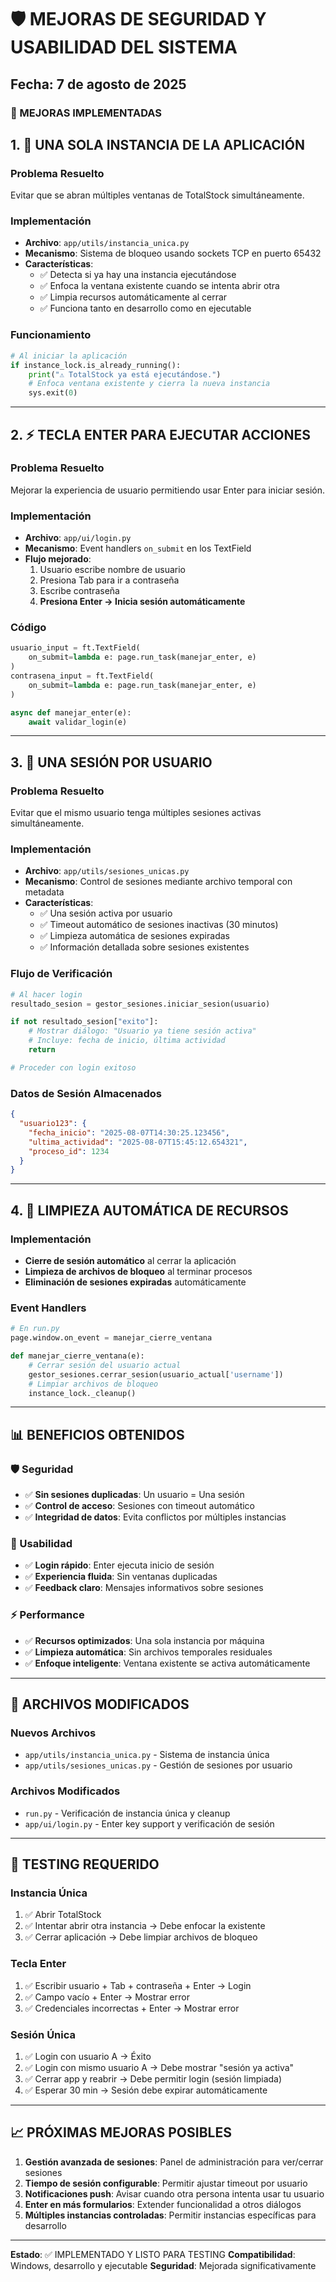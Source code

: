 # 🛡️ MEJORAS DE SEGURIDAD Y USABILIDAD DEL SISTEMA
## Fecha: 7 de agosto de 2025

### 🎯 MEJORAS IMPLEMENTADAS

## 1. 🚫 UNA SOLA INSTANCIA DE LA APLICACIÓN

### **Problema Resuelto**
Evitar que se abran múltiples ventanas de TotalStock simultáneamente.

### **Implementación**
- **Archivo**: `app/utils/instancia_unica.py`
- **Mecanismo**: Sistema de bloqueo usando sockets TCP en puerto 65432
- **Características**:
  - ✅ Detecta si ya hay una instancia ejecutándose
  - ✅ Enfoca la ventana existente cuando se intenta abrir otra
  - ✅ Limpia recursos automáticamente al cerrar
  - ✅ Funciona tanto en desarrollo como en ejecutable

### **Funcionamiento**
```python
# Al iniciar la aplicación
if instance_lock.is_already_running():
    print("⚠️ TotalStock ya está ejecutándose.")
    # Enfoca ventana existente y cierra la nueva instancia
    sys.exit(0)
```

---

## 2. ⚡ TECLA ENTER PARA EJECUTAR ACCIONES

### **Problema Resuelto**
Mejorar la experiencia de usuario permitiendo usar Enter para iniciar sesión.

### **Implementación**
- **Archivo**: `app/ui/login.py`
- **Mecanismo**: Event handlers `on_submit` en los TextField
- **Flujo mejorado**:
  1. Usuario escribe nombre de usuario
  2. Presiona Tab para ir a contraseña
  3. Escribe contraseña
  4. **Presiona Enter → Inicia sesión automáticamente**

### **Código**
```python
usuario_input = ft.TextField(
    on_submit=lambda e: page.run_task(manejar_enter, e)
)
contrasena_input = ft.TextField(
    on_submit=lambda e: page.run_task(manejar_enter, e)
)

async def manejar_enter(e):
    await validar_login(e)
```

---

## 3. 🔐 UNA SESIÓN POR USUARIO

### **Problema Resuelto**
Evitar que el mismo usuario tenga múltiples sesiones activas simultáneamente.

### **Implementación**
- **Archivo**: `app/utils/sesiones_unicas.py`
- **Mecanismo**: Control de sesiones mediante archivo temporal con metadata
- **Características**:
  - ✅ Una sesión activa por usuario
  - ✅ Timeout automático de sesiones inactivas (30 minutos)
  - ✅ Limpieza automática de sesiones expiradas
  - ✅ Información detallada sobre sesiones existentes

### **Flujo de Verificación**
```python
# Al hacer login
resultado_sesion = gestor_sesiones.iniciar_sesion(usuario)

if not resultado_sesion["exito"]:
    # Mostrar diálogo: "Usuario ya tiene sesión activa"
    # Incluye: fecha de inicio, última actividad
    return

# Proceder con login exitoso
```

### **Datos de Sesión Almacenados**
```json
{
  "usuario123": {
    "fecha_inicio": "2025-08-07T14:30:25.123456",
    "ultima_actividad": "2025-08-07T15:45:12.654321",
    "proceso_id": 1234
  }
}
```

---

## 4. 🧹 LIMPIEZA AUTOMÁTICA DE RECURSOS

### **Implementación**
- **Cierre de sesión automático** al cerrar la aplicación
- **Limpieza de archivos de bloqueo** al terminar procesos
- **Eliminación de sesiones expiradas** automáticamente

### **Event Handlers**
```python
# En run.py
page.window.on_event = manejar_cierre_ventana

def manejar_cierre_ventana(e):
    # Cerrar sesión del usuario actual
    gestor_sesiones.cerrar_sesion(usuario_actual['username'])
    # Limpiar archivos de bloqueo
    instance_lock._cleanup()
```

---

## 📊 BENEFICIOS OBTENIDOS

### **🛡️ Seguridad**
- ✅ **Sin sesiones duplicadas**: Un usuario = Una sesión
- ✅ **Control de acceso**: Sesiones con timeout automático
- ✅ **Integridad de datos**: Evita conflictos por múltiples instancias

### **🚀 Usabilidad**
- ✅ **Login rápido**: Enter ejecuta inicio de sesión
- ✅ **Experiencia fluida**: Sin ventanas duplicadas
- ✅ **Feedback claro**: Mensajes informativos sobre sesiones

### **⚡ Performance**
- ✅ **Recursos optimizados**: Una sola instancia por máquina
- ✅ **Limpieza automática**: Sin archivos temporales residuales
- ✅ **Enfoque inteligente**: Ventana existente se activa automáticamente

---

## 🔧 ARCHIVOS MODIFICADOS

### **Nuevos Archivos**
- `app/utils/instancia_unica.py` - Sistema de instancia única
- `app/utils/sesiones_unicas.py` - Gestión de sesiones por usuario

### **Archivos Modificados**
- `run.py` - Verificación de instancia única y cleanup
- `app/ui/login.py` - Enter key support y verificación de sesión

---

## 🧪 TESTING REQUERIDO

### **Instancia Única**
1. ✅ Abrir TotalStock
2. ✅ Intentar abrir otra instancia → Debe enfocar la existente
3. ✅ Cerrar aplicación → Debe limpiar archivos de bloqueo

### **Tecla Enter**
1. ✅ Escribir usuario + Tab + contraseña + Enter → Login
2. ✅ Campo vacío + Enter → Mostrar error
3. ✅ Credenciales incorrectas + Enter → Mostrar error

### **Sesión Única**
1. ✅ Login con usuario A → Éxito
2. ✅ Login con mismo usuario A → Debe mostrar "sesión ya activa"
3. ✅ Cerrar app y reabrir → Debe permitir login (sesión limpiada)
4. ✅ Esperar 30 min → Sesión debe expirar automáticamente

---

## 📈 PRÓXIMAS MEJORAS POSIBLES

1. **Gestión avanzada de sesiones**: Panel de administración para ver/cerrar sesiones
2. **Tiempo de sesión configurable**: Permitir ajustar timeout por usuario
3. **Notificaciones push**: Avisar cuando otra persona intenta usar tu usuario
4. **Enter en más formularios**: Extender funcionalidad a otros diálogos
5. **Múltiples instancias controladas**: Permitir instancias específicas para desarrollo

---

**Estado**: ✅ IMPLEMENTADO Y LISTO PARA TESTING
**Compatibilidad**: Windows, desarrollo y ejecutable
**Seguridad**: Mejorada significativamente
